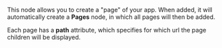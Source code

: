 This node allows you to create a "page" of your app. When added, it will automatically create a **Pages** node, in which all pages will then be added.

Each page has a **path** attribute, which specifies for which url the page children will be displayed.
